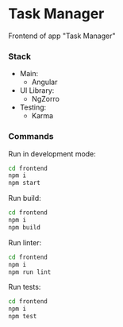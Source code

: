 # Task Manager

Frontend of app "Task Manager"

### Stack

- Main:
    - Angular
- UI Library:
    - NgZorro
- Testing:
    - Karma

### Commands

Run in development mode:
```sh
cd frontend
npm i
npm start
```

Run build:
```sh
cd frontend
npm i
npm build
```

Run linter:
```sh
cd frontend
npm i
npm run lint
```

Run tests:
```sh
cd frontend
npm i
npm test
```
